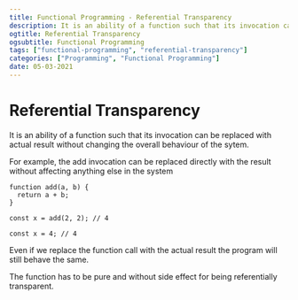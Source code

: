 ```yaml
---
title: Functional Programming - Referential Transparency
description: It is an ability of a function such that its invocation can be replaced with actual result without changing the overall behaviour of the sytem.
ogtitle: Referential Transparency
ogsubtitle: Functional Programming
tags: ["functional-programming", "referential-transparency"]
categories: ["Programming", "Functional Programming"]
date: 05-03-2021
---
```


# Referential Transparency

It is an ability of a function such that its invocation can be replaced with actual result without changing the overall behaviour of the sytem.

For example, the add invocation can be replaced directly with the result without affecting anything else in the system

```
function add(a, b) {
  return a + b;
}

const x = add(2, 2); // 4

const x = 4; // 4

```

Even if we replace the function call with the actual result the program will still behave the same.

The function has to be pure and without side effect for being referentially transparent.
